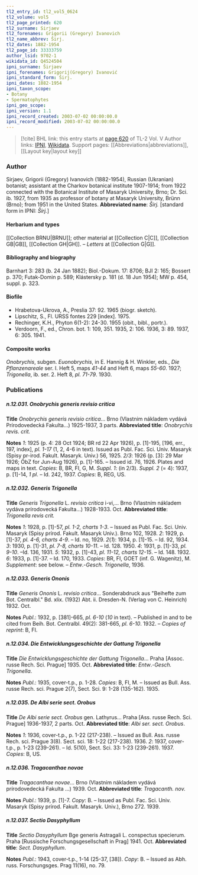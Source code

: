 ```yaml
---
tl2_entry_id: tl2_vol5_0624
tl2_volume: vol5
tl2_page_printed: 620
tl2_surname: Sirjaev
tl2_forenames: Grigorii (Gregory) Ivanovich
tl2_name_abbrev: Širj.
tl2_dates: 1882-1954
tl2_page_id: 33333759
author_lsid: 9702-1
wikidata_id: Q4524504
ipni_surname: Širjaev
ipni_forenames: Grigorij(Gregory) Ivanović
ipni_standard_form: Širj.
ipni_dates: 1882-1954
ipni_taxon_scope: 
- Botany
- Spermatophytes
ipni_geo_scope: 
ipni_version: 1.1
ipni_record_created: 2003-07-02 00:00:00.0
ipni_record_modified: 2003-07-02 00:00:00.0
---
```


> [!cite] BHL link: this entry starts at [page 620](https://www.biodiversitylibrary.org/page/33333759) of TL-2 Vol. V
> Author links: [IPNI](https://www.ipni.org/a/9702-1), [Wikidata](https://www.wikidata.org/wiki/Q4524504). Support pages: [[Abbreviations|abbreviations]], [[Layout key|layout key]]

### Author

Sirjaev, Grigorii (Gregory) Ivanovich (1882-1954), Russian (Ukranian) botanist; assistant at the Charkov botanical institute 1907-1914; from 1922 connected with the Botanical Institute of Masaryk University, Brno; Dr. Sci. ib. 1927, from 1935 as professor of botany at Masaryk University, Brünn (Brno); from 1951 in the United States. 
**Abbreviated name**: *Širj.* \[standard form in IPNI: *Širj.*\]

#### Herbarium and types

[[Collection BRNU|BRNU]]; other material at [[Collection C|C]], [[Collection GB|GB]], [[Collection GH|GH]]. – *Letters* at [[Collection G|G]].

#### Bibliography and biography

Barnhart 3: 283 (b. 24 Jan 1882); Biol.-Dokum. 17: 8706; BJI 2: 165; Bossert p. 370; Futak-Domin p. 589; Klástersky p. 181 (d. 18 Jun 1954); MW p. 454, suppl. p. 323.

#### Biofile

- Hrabetova-Ukrova, A., Preslia 37: 92. 1965 (biogr. sketch).
- Lipschitz, S., Fl. URSS fontes 229 \[index\]. 1975.
- Rechinger, K.H., Phyton 6(1-2): 24-30. 1955 (obit., bibl., portr.).
- Verdoorn, F., ed., Chron. bot. 1: 109, 351. 1935, 2: 106. 1936, 3: 89. 1937, 6: 305. 1941.

#### Composite works

*Onobrychis*, subgen. *Euonobrychis*, in E. Hannig & H. Winkler, eds., *Die Pflanzenareale* ser. I. Heft 5, maps *41-44* and Heft 6, maps *55-60*. 1927; *Trigonella*, ib. ser.
2. Heft 8, *pl. 71-79*. 1930.

### Publications

##### n.12.031. Onobrychis generis revisio critica

**Title**
*Onobrychis generis revisio critica*... Brno (Vlastnim nákladem vydává Prírodovedecká Fakulta...) 1925-1937, 3 parts.
**Abbreviated title**: *Onobrychis revis. crit.*

**Notes**
*1*: 1925 (p. 4: 28 Oct 1924; BR rd 22 Apr 1926), p. \[1\]-195, \[196, err., 197, index\], *pl. 1-17* (1, 2, 4-6 in text). Issued as Publ. Fac. Sci. Univ. Masaryk (Spisy pr-irod. Fakult. Masaryk. Univ.) 56, 1925.
*2/3*: 1926 (p. \[3\]: 29 Mar 1926; ÖbZ for Jun-Aug 1926), p. \[1\]-165. – Issued id. 76, 1926. Plates and maps in text.
*Copies*: B, BR, FI, G, M.
*Suppl. 1*: (in 2/3).
*Suppl. 2* (= 4): 1937, p. \[1\]-14, *1 pl*. – Id. 242, 1937. *Copies*: B, REG, US.

##### n.12.032. Generis Trigonella

**Title**
*Generis Trigonella* L. *revisio critica* i-vi,... Brno (Vlastním nákladem vydáva prírodovecká Fakulta...) 1928-1933. Oct.
**Abbreviated title**: *Trigonella revis crit.*

**Notes**
*1*: 1928, p. \[1\]-57, *pl. 1-2, charts 1-3*. – Issued as Publ. Fac. Sci. Univ. Masaryk (Spisy prírod. Fakult. Masaryk Univ.). Brno 102, 1928.
*2*: 1929, p. \[1\]-37, *pl. 4-6, charts 4-9*. – Id. no, 1929.
*2*(*1*): 1934, p. \[1\]-15. – Id. 92, 1934.
*3*: 1930, p. \[1\]-31, *pl. 7-8, charts 10-11*. – Id. 128. 1950.
*4*: 1931, p. \[1\]-33, *pl. 9-10*. –Id. 136, 1931.
*5*: 1932, p. \[1\]-43, *pl. 11-12, charts 12-15*. – Id. 148. 1932.
*6*: 1933, p. \[1\]-37. – Id. 170, 1933.
*Copies*: BR, FI, GOET (inf. G. Wagenitz), M.
*Supplement*: see below. – *Entw*.-*Gesch. Trigonella*, 1936.

##### n.12.033. Generis Ononis

**Title**
*Generis Ononis* L. *revisio critica*... Sonderabdruck aus "Beihefte zum Bot. Centralbl." Bd. xlix. (1932) Abt. ii. Dresden-N. (Verlag von C. Heinrich) 1932. Oct.

**Notes**
*Publ*.: 1932, p. \[381\]-665, *pl. 6-10* (*10* in text). – Published in and to be cited from Beih. Bot. Centralbl. 49(2): 381-665, *pl. 6-10*. 1932. – *Copies of reprint*: B, FI.

##### n.12.034. Die Entwicklungsgeschichte der Gattung Trigonella

**Title**
*Die Entwicklungsgeschichte der Gattung Trigonella*... Praha \[Assoc. russe Rech. Sci. Prague\] 1935. Oct.
**Abbreviated title**: *Entw*.-*Gesch. Trigonella*.

**Notes**
*Publ*.: 1935, cover-t.p., p. 1-28. *Copies*: B, FI, M. – Issued as Bull. Ass. russe Rech. sci. Prague 2(7), Sect. Sci. 9: 1-28 (135-162). 1935.

##### n.12.035. De Albi serie sect. Orobus

**Title**
*De Albi serie sect. Orobus* gen. Lathyrus... Praha \[Ass. russe Rech. Sci. Prague\] 1936-1937, 2 parts. Oct.
**Abbreviated title**: *Albi ser. sect. Orobus*.

**Notes**
*1*: 1936, cover-t.p., p. 1-22 (217-238). – Issued as Bull. Ass. russe Rech. sci. Prague 3(8). Sect. sci. 18: 1-22 (217-238). 1936.
*2*: 1937, cover-t.p., p. 1-23 (239-261). – Id. 5(10), Sect. Sci. 33: 1-23 (239-261). 1937.
*Copies*: B, US.

##### n.12.036. Tragacanthae novae

**Title**
*Tragacanthae novae*... Brno (Vlastnim nákladem vydává prírodovedecká Fakulta ...) 1939. Oct.
**Abbreviated title**: *Tragacanth. nov.*

**Notes**
*Publ*.: 1939, p. \[1\]-7. *Copy*: B. – Issued as Publ. Fac. Sci. Univ. Masaryk (Spisy prírod. Fakult. Masaryk. Univ.), Brno 272. 1939.

##### n.12.037. Sectio Dasyphyllum

**Title**
*Sectio Dasyphyllum* Bge generis Astragali L. conspectus specierum. Praha \[Russische Forschungsgesellschaft in Prag\] 1941. Oct.
**Abbreviated title**: *Sect. Dasyphyllum*.

**Notes**
*Publ*.: 1943, cover-t.p., 1-14 (25-37, \[38\]). *Copy*: B. – Issued as Abh. russ. Forschungsges. Prag 11(16), no. 79.

